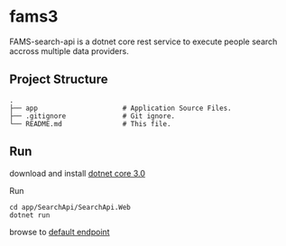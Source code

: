 # fams3

FAMS-search-api is a dotnet core rest service to execute people search accross multiple data providers.

## Project Structure

    .
    ├── app                     # Application Source Files.
    ├── .gitignore              # Git ignore.
    └── README.md               # This file.

## Run

download and install [dotnet core 3.0](https://dotnet.microsoft.com/download/dotnet-core/3.0)

Run

```shell
cd app/SearchApi/SearchApi.Web
dotnet run
```

browse to [default endpoint](http://localhost:5000/weatherforecast)